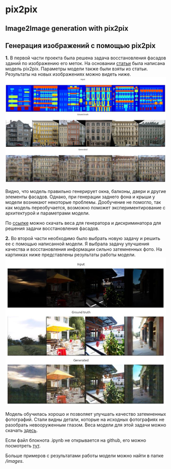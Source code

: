 # pix2pix
## Image2Image generation with pix2pix

## Генерация изображений с помощью pix2pix

**1.** В первой части проекта была решена задача восстановления фасадов зданий по изображению его меток. На основании [статьи](https://arxiv.org/pdf/1611.07004.pdf) была написана модель pix2pix. Параметры модели также были взяты из статьи. Результаты на новых изображениях можно видеть ниже.
![alt text](images/facade1.JPG)

Видно, что модель правильно генерирует окна, балконы, двери и другие элементы фасадов. Однако, при генерации заднего фона и крыши у модели возникают некоторые проблемы. Дообучение не помогло, так как модель переобучается, возможно поможет экспериментирование с архитектурой и параметрами модели.

По [ссылке](https://drive.google.com/file/d/1IgC0q6yi4pxKj8cAa7IDaY4Ze8x6sgym/view?usp=sharing) можно скачать веса для генератора и дискриминатора для решения задачи восстановления фасадов. 

**2.** Во второй части необходимо было выбрать новую задачу и решить ее с помощью написанной модели. Я выбрала задачу улучшения качества и восстановления информации сильно затемненных фото. На картинках ниже представлены результаты работы модели.
![alt text](images/light2.JPG)

Модель обучилась хорошо и позволяет улучшать качество затемненных фотографий. Стали видны детали, которые на исходных фотографиях не разобрать невооруженным глазом.
Веса модели для этой задачи можно скачать [здесь](https://drive.google.com/file/d/1-6SVuwMmZkHgLB9nF3-kng4509S80-3a/view?usp=sharing).

Если файл блокнота .ipynb не открывается на github, его можно посмотреть [тут](https://colab.research.google.com/drive/1BSyBz6s9Al2i7DNh2dVZTvJtUww16Wct?usp=sharing).

Больше примеров с результатами работы модели можно найти в папке */images*.
